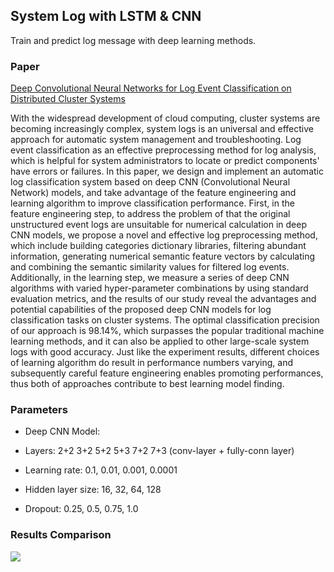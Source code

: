 ## System Log with LSTM & CNN

Train and predict log message with deep learning methods.

### Paper

[Deep Convolutional Neural Networks for Log Event Classification on Distributed Cluster Systems](https://ieeexplore.ieee.org/document/8622611)

With the widespread development of cloud computing, cluster systems are becoming increasingly complex, system logs is an universal and effective approach for automatic system management and troubleshooting. Log event classification as an effective preprocessing method for log analysis, which is helpful for system administrators to locate or predict components' have errors or failures. In this paper, we design and implement an automatic log classification system based on deep CNN (Convolutional Neural Network) models, and take advantage of the feature engineering and learning algorithm to improve classification performance. First, in the feature engineering step, to address the problem of that the original unstructured event logs are unsuitable for numerical calculation in deep CNN models, we propose a novel and effective log preprocessing method, which include building categories dictionary libraries, filtering abundant information, generating numerical semantic feature vectors by calculating and combining the semantic similarity values for filtered log events. Additionally, in the learning step, we measure a series of deep CNN algorithms with varied hyper-parameter combinations by using standard evaluation metrics, and the results of our study reveal the advantages and potential capabilities of the proposed deep CNN models for log classification tasks on cluster systems. The optimal classification precision of our approach is 98.14%, which surpasses the popular traditional machine learning methods, and it can also be applied to other large-scale system logs with good accuracy. Just like the experiment results, different choices of learning algorithm do result in performance numbers varying, and subsequently careful feature engineering enables promoting performances, thus both of approaches contribute to best learning model finding.

### Parameters

- Deep CNN Model:

- Layers: 2+2 3+2 5+2 5+3 7+2 7+3 (conv-layer + fully-conn layer)

- Learning rate: 0.1, 0.01, 0.001, 0.0001

- Hidden layer size: 16, 32, 64, 128

- Dropout: 0.25, 0.5, 0.75, 1.0

### Results Comparison 

![](https://raw.githubusercontent.com/steven-cheng-com/system_log_lstm_cnn/master/code/lstm_cnn/figure/figure6.png)


